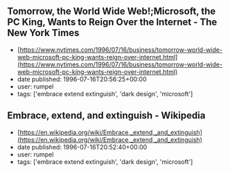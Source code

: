 ## Tomorrow, the World Wide Web!;Microsoft, the PC King, Wants to Reign Over the Internet - The New York Times
 - [https://www.nytimes.com/1996/07/16/business/tomorrow-world-wide-web-microsoft-pc-king-wants-reign-over-internet.html](https://www.nytimes.com/1996/07/16/business/tomorrow-world-wide-web-microsoft-pc-king-wants-reign-over-internet.html)
 - date published: 1996-07-16T20:56:25+00:00
 - user: rumpel
 - tags: ['embrace extend extinguish', 'dark design', 'microsoft']

## Embrace, extend, and extinguish - Wikipedia
 - [https://en.wikipedia.org/wiki/Embrace,_extend,_and_extinguish](https://en.wikipedia.org/wiki/Embrace,_extend,_and_extinguish)
 - date published: 1996-07-16T20:52:40+00:00
 - user: rumpel
 - tags: ['embrace extend extinguish', 'dark design', 'microsoft']

